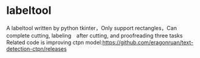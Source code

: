 # labeltool

A labeltool written by python tkinter，Only support rectangles，Can complete cutting,  labeling　after cutting, and proofreading three tasks
Related code is improving
ctpn model:https://github.com/eragonruan/text-detection-ctpn/releases
